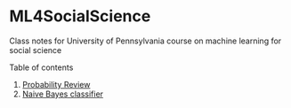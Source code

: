 # ML4SocialScience
Class notes for University of Pennsylvania course on machine learning for social science

Table of contents
1. [Probability Review](https://rawcdn.githack.com/gregridgeway/ML4SocialScience/44f1975d25c98610a06567968e018f1e2f208e64/L1-probability-review.html)
2. [Naive Bayes classifier](https://rawcdn.githack.com/gregridgeway/ML4SocialScience/048bbf84058b404f8c2490f05073a683bf084804/L2-naive-Bayes.html)
